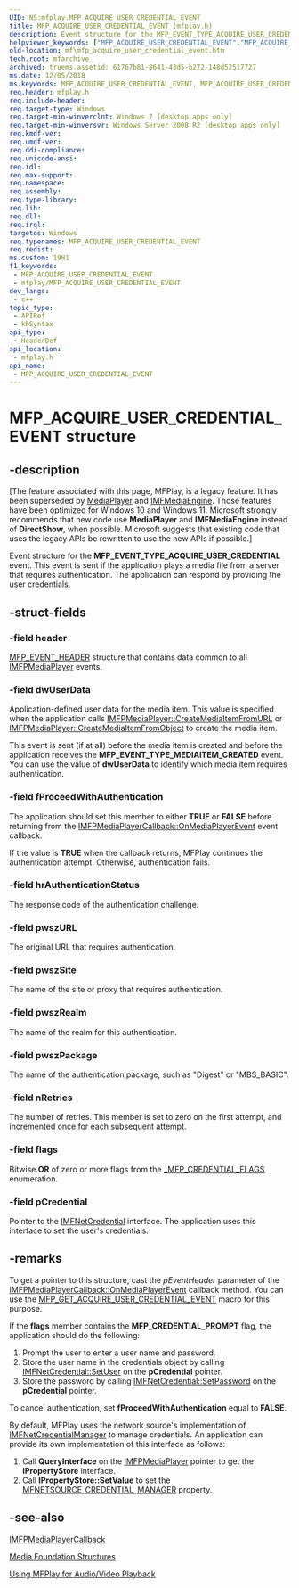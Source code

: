 ```yaml
---
UID: NS:mfplay.MFP_ACQUIRE_USER_CREDENTIAL_EVENT
title: MFP_ACQUIRE_USER_CREDENTIAL_EVENT (mfplay.h)
description: Event structure for the MFP_EVENT_TYPE_ACQUIRE_USER_CREDENTIAL event.
helpviewer_keywords: ["MFP_ACQUIRE_USER_CREDENTIAL_EVENT","MFP_ACQUIRE_USER_CREDENTIAL_EVENT structure [Media Foundation]","mf.mfp_acquire_user_credential_event","mfplay/MFP_ACQUIRE_USER_CREDENTIAL_EVENT"]
old-location: mf\mfp_acquire_user_credential_event.htm
tech.root: mfarchive
archived: truems.assetid: 61767b81-8641-43d5-b272-148d52517727
ms.date: 12/05/2018
ms.keywords: MFP_ACQUIRE_USER_CREDENTIAL_EVENT, MFP_ACQUIRE_USER_CREDENTIAL_EVENT structure [Media Foundation], mf.mfp_acquire_user_credential_event, mfplay/MFP_ACQUIRE_USER_CREDENTIAL_EVENT
req.header: mfplay.h
req.include-header: 
req.target-type: Windows
req.target-min-winverclnt: Windows 7 [desktop apps only]
req.target-min-winversvr: Windows Server 2008 R2 [desktop apps only]
req.kmdf-ver: 
req.umdf-ver: 
req.ddi-compliance: 
req.unicode-ansi: 
req.idl: 
req.max-support: 
req.namespace: 
req.assembly: 
req.type-library: 
req.lib: 
req.dll: 
req.irql: 
targetos: Windows
req.typenames: MFP_ACQUIRE_USER_CREDENTIAL_EVENT
req.redist: 
ms.custom: 19H1
f1_keywords:
 - MFP_ACQUIRE_USER_CREDENTIAL_EVENT
 - mfplay/MFP_ACQUIRE_USER_CREDENTIAL_EVENT
dev_langs:
 - c++
topic_type:
 - APIRef
 - kbSyntax
api_type:
 - HeaderDef
api_location:
 - mfplay.h
api_name:
 - MFP_ACQUIRE_USER_CREDENTIAL_EVENT
---
```


# MFP_ACQUIRE_USER_CREDENTIAL_EVENT structure


## -description

\[The feature associated with this page, MFPlay, is a legacy feature. It has been superseded by [MediaPlayer](/uwp/api/Windows.Media.Playback.MediaPlayer) and  [IMFMediaEngine](/windows/win32/api/mfmediaengine/nn-mfmediaengine-imfmediaengine). Those features have been optimized for Windows 10 and Windows 11. Microsoft strongly recommends that new code use **MediaPlayer** and **IMFMediaEngine** instead of **DirectShow**, when possible. Microsoft suggests that existing code that uses the legacy APIs be rewritten to use the new APIs if possible.\]


Event structure for the <b>MFP_EVENT_TYPE_ACQUIRE_USER_CREDENTIAL</b> event. This event is sent if the application plays a media file from a server that requires authentication. The application can respond by providing the user credentials.

## -struct-fields

### -field header

<a href="/windows/desktop/api/mfplay/ns-mfplay-mfp_event_header">MFP_EVENT_HEADER</a> structure that contains data common to all <a href="/windows/desktop/api/mfplay/nn-mfplay-imfpmediaplayer">IMFPMediaPlayer</a> events.

### -field dwUserData

Application-defined user data for the media item. This value is specified when the application calls <a href="/windows/desktop/api/mfplay/nf-mfplay-imfpmediaplayer-createmediaitemfromurl">IMFPMediaPlayer::CreateMediaItemFromURL</a> or <a href="/windows/desktop/api/mfplay/nf-mfplay-imfpmediaplayer-createmediaitemfromobject">IMFPMediaPlayer::CreateMediaItemFromObject</a> to create the media item.

This event is sent (if at all) before the media item is created and before the application receives the <b>MFP_EVENT_TYPE_MEDIAITEM_CREATED</b> event. You can use the value of <b>dwUserData</b> to identify which media item requires authentication.

### -field fProceedWithAuthentication

The application should set this member to either <b>TRUE</b> or <b>FALSE</b> before returning from the <a href="/windows/desktop/api/mfplay/nf-mfplay-imfpmediaplayercallback-onmediaplayerevent">IMFPMediaPlayerCallback::OnMediaPlayerEvent</a> event callback. 

If the value is <b>TRUE</b> when the callback returns, MFPlay continues the authentication attempt. Otherwise, authentication fails.

### -field hrAuthenticationStatus

The response code of the authentication challenge.

### -field pwszURL

The original URL that requires authentication.

### -field pwszSite

The name of the site or proxy that requires authentication.

### -field pwszRealm

The name of the realm for this authentication.

### -field pwszPackage

The name of the authentication package, such as "Digest" or "MBS_BASIC".

### -field nRetries

The number of retries. This member is set to zero on the first attempt, and incremented once for each subsequent attempt.

### -field flags

Bitwise <b>OR</b> of zero or more flags from the <a href="/windows/win32/api/mfplay/ne-mfplay-_mfp_credential_flags">_MFP_CREDENTIAL_FLAGS</a> enumeration.

### -field pCredential

Pointer to the <a href="/windows/desktop/api/mfidl/nn-mfidl-imfnetcredential">IMFNetCredential</a> interface. The application uses this interface to set the user's credentials.

## -remarks

To get a pointer to this structure, cast the <i>pEventHeader</i> parameter of the <a href="/windows/desktop/api/mfplay/nf-mfplay-imfpmediaplayercallback-onmediaplayerevent">IMFPMediaPlayerCallback::OnMediaPlayerEvent</a>  callback method.  You can use the <a href="/windows/desktop/api/mfplay/nf-mfplay-mfp_get_acquire_user_credential_event">MFP_GET_ACQUIRE_USER_CREDENTIAL_EVENT</a> macro for this purpose.

If the <b>flags</b> member contains the <b>MFP_CREDENTIAL_PROMPT</b> flag, the application should do the following:

<ol>
<li>Prompt the user to enter a user name and password.</li>
<li>Store the user name in the credentials object by calling <a href="/windows/desktop/api/mfidl/nf-mfidl-imfnetcredential-setuser">IMFNetCredential::SetUser</a> on the <b>pCredential</b> pointer.</li>
<li>Store the password by calling <a href="/windows/desktop/api/mfidl/nf-mfidl-imfnetcredential-setpassword">IMFNetCredential::SetPassword</a> on the <b>pCredential</b> pointer.</li>
</ol>
To cancel authentication, set <b>fProceedWithAuthentication</b> equal to <b>FALSE</b>.

By default, MFPlay uses the network source's implementation of <a href="/windows/desktop/api/mfidl/nn-mfidl-imfnetcredentialmanager">IMFNetCredentialManager</a> to manage credentials. An application can provide its own implementation of this interface as follows:

<ol>
<li>Call <b>QueryInterface</b> on the <a href="/windows/desktop/api/mfplay/nn-mfplay-imfpmediaplayer">IMFPMediaPlayer</a> pointer to get the <b>IPropertyStore</b> interface.</li>
<li>Call <b>IPropertyStore::SetValue</b> to set the <a href="/windows/desktop/medfound/mfnetsource-credential-manager-property">MFNETSOURCE_CREDENTIAL_MANAGER</a> property.</li>
</ol>

## -see-also

<a href="/windows/desktop/api/mfplay/nn-mfplay-imfpmediaplayercallback">IMFPMediaPlayerCallback</a>



<a href="/windows/desktop/medfound/media-foundation-structures">Media Foundation Structures</a>



<a href="/windows/desktop/medfound/using-mfplay-for-audio-video-playback">Using MFPlay for Audio/Video Playback</a>